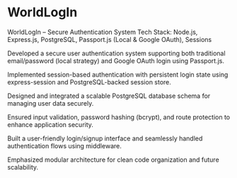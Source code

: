 # WorldLogIn
WorldLogIn – Secure Authentication System
Tech Stack: Node.js, Express.js, PostgreSQL, Passport.js (Local & Google OAuth), Sessions

Developed a secure user authentication system supporting both traditional email/password (local strategy) and Google OAuth login using Passport.js.

Implemented session-based authentication with persistent login state using express-session and PostgreSQL-backed session store.

Designed and integrated a scalable PostgreSQL database schema for managing user data securely.

Ensured input validation, password hashing (bcrypt), and route protection to enhance application security.

Built a user-friendly login/signup interface and seamlessly handled authentication flows using middleware.

Emphasized modular architecture for clean code organization and future scalability.

